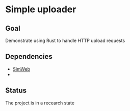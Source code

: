 # Simple uploader

## Goal
Demonstrate using Rust to handle HTTP upload requests

## Dependencies
- [SimWeb](https://github.com/vernisaz/simweb)
- 
## Status
The project is in a recearch state
